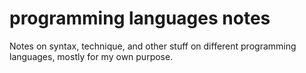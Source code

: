programming languages notes
===============

Notes on syntax, technique, and other stuff on different programming languages, mostly for my own purpose. 

